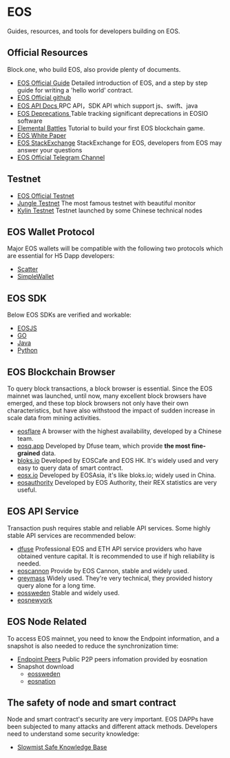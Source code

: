 # EOS

Guides, resources, and tools for developers building on EOS.

## **Official Resources**

Block.one, who build EOS, also provide plenty of documents.

* [EOS Official Guide](https://developers.eos.io/welcome/latest/getting-started/index)  Detailed introduction of EOS, and a step by step guide for writing a 'hello world' contract.
* [EOS Official github](https://github.com/EOSIO)
* [EOS API Docs ](https://developers.eos.io/welcome/latest/reference/index)  RPC API，SDK API which support js、swift、java
* [EOS Deprecations ](https://github.com/EOSIO/eos/issues/7597) Table tracking significant deprecations in EOSIO software
* [Elemental Battles](https://battles.eos.io/)   Tutorial to build your first EOS blockchain game. 
* [EOS White Paper](https://github.com/EOSIO/Documentation/blob/master/TechnicalWhitePaper.md)
* [EOS StackExchange](https://eosio.stackexchange.com/)   StackExchange for EOS, developers from EOS may answer your questions
* [EOS Official Telegram Channel](https://t.me/joinchat/EaEnSUPktgfoI-XPfMYtcQ) 

## **Testnet**

* [EOS Official Testnet](https://testnet.eos.io/)  
* [Jungle Testnet](http://monitor.jungletestnet.io/#home)  The most famous testnet with beautiful monitor
* [Kylin Testnet](https://www.cryptokylin.io/)     Testnet launched by some Chinese technical nodes

## **EOS Wallet Protocol**

Major EOS wallets will be compatible with the following two protocols which are  essential for H5 Dapp developers:

* [Scatter](https://get-scatter.com/docs/getting-started)
* [SimpleWallet](https://github.com/southex/SimpleWallet/blob/master/README.md)

## EOS SDK <a id="getting-started"></a>

Below EOS SDKs are verified and workable:

* [EOSJS](https://github.com/EOSIO/eosjs)
* [GO](https://github.com/eoscanada/eos-go)
* [Java](https://github.com/TopiaCoin/EOSRPCAdapter-Java)
* [Python](https://github.com/eosnewyork/eospy)

## **EOS Blockchain Browser**

To query block transactions, a block browser is essential. Since the EOS mainnet was launched, until now, many excellent block browsers have emerged, and these top block browsers not only have their own characteristics, but have also withstood the impact of sudden increase in scale data from mining activities.

* [eosflare](https://eosflare.io/)  A browser with the highest availability, developed by a Chinese team.
* [eosq.app](https://eosq.app) Developed by Dfuse team, which provide **the most fine-grained** data.
* [bloks.io](https://bloks.io/)  Developed by EOSCafe and EOS HK. It's widely used and very easy to query data of smart contract.
* [eosx.io](https://eosx.io)   Developed by EOSAsia, it's like bloks.io; widely used in China. 
* [eosauthority](https://eosauthority.com/)  Developed by EOS Authority, their REX statistics are very useful.

## **EOS API Service**

Transaction push requires stable and reliable API services. Some highly stable API services are recommended below:

* [dfuse](https://www.dfuse.io/zh/%E4%B8%BB%E9%A1%B5)   Professional EOS and ETH API service providers who have obtained venture capital.  It is recommended to use if high reliability is needed.
* [eoscannon](https://mainnet.eoscannon.io)  Provide by EOS Cannon, stable and widely used.
* [greymass](https://eos.greymass.com)    Widely used. They're very technical, they provided history query alone for a long time.
* [eossweden](https://api.eossweden.se) Stable and widely used.
* [eosnewyork](https://api.eosnewyork.io)  

## **EOS Node Related**

To access EOS mainnet, you need to know the Endpoint information, and a snapshot is also needed to reduce the synchronization time:

* [Endpoint Peers](https://validate.eosnation.io/eos/reports/config.html)  Public P2P peers infomation provided by eosnation
* Snapshot download
  * [eossweden](http://snapshots.eossweden.org/)
  * [eosnation](https://snapshots.eosnation.io/)

## **The safety of node and smart contract**

Node and smart contract's security are very important. EOS DAPPs have been subjected to many attacks and different attack methods. Developers need to understand some security knowledge:

* [Slowmist Safe Knowledge Base](https://github.com/slowmist/Knowledge-Base)

